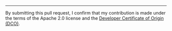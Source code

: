 

---

By submitting this pull request,
I confirm that my contribution is made under the terms of the Apache 2.0 license
and the [Developer Certificate of Origin (DCO)](https://developercertificate.org/).
